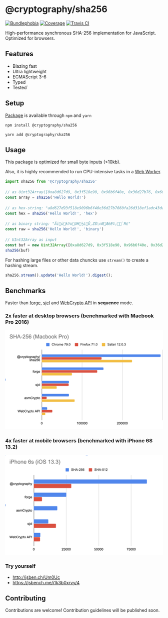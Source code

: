 # @cryptography/sha256
[![Bundlephobia](https://img.shields.io/bundlephobia/minzip/@cryptography/sha256)](https://bundlephobia.com/result?p=@cryptography/sha256@0.2.0)
[![Coverage](https://img.shields.io/codecov/c/github/js-cryptography/sha256?token=617017dc35344eb6b4637420457746c8)](https://codecov.io/gh/spalt08/cryptography)
[![Travis CI](https://img.shields.io/travis/spalt08/cryptography)](https://travis-ci.com/spalt08/cryptography)

High-performance synchronous SHA-256 implementation for JavaScript. Optimized for browsers.
  
## Features
* Blazing fast
* Ultra lightweight
* ECMAScript 3-6
* Typed
* Tested`

## Setup
[Package](https://www.npmjs.com/package/@cryptography/sha256) is available through `npm` and `yarn`
```
npm install @cryptography/sha256
```
```
yarn add @cryptography/sha256
````

## Usage
This package is optimized for small byte inputs (<10kb).

Also, it is highly recommended to run CPU-intensive tasks in a [Web Worker](https://developer.mozilla.org/en-US/docs/Web/API/Web_Workers_API/Using_web_workers).
```js
import sha256 from '@cryptography/sha256'

// as Uint32Array([0xa8d627d9, 0x3f518e90, 0x96b6f40e, 0x36d27b76, 0x60fa26d3, 0x18ef1adc, 0x43da750e, 0x49ebe4be])
const array = sha256('Hello World!') 

// as hex-string: "a8d627d93f518e9096b6f40e36d27b7660fa26d318ef1adc43da750e49ebe4be"
const hex = sha256('Hello World!', 'hex')

// as binary string: "ÄïükYoUH½LÛ,Zß\nNÆêE©¡`M¢"
const raw = sha256('Hello World!', 'binary')

// UInt32Array as input
const buf = new Uint32Array([0xa8d627d9, 0x3f518e90, 0x96b6f40e, 0x36d27b76, 0x60fa26d3, 0x18ef1adc, 0x43da750e, 0x49ebe4be]);
sha256(buf)
```
For hashing large files or other data chuncks use `stream()` to create a hashing stream.
```js
sha256.stream().update('Hello World!').digest();
```

## Benchmarks
Faster than [forge](https://github.com/digitalbazaar/forge), [sjcl](https://github.com/bitwiseshiftleft/sjcl) and [WebCrypto API](https://developer.mozilla.org/en-US/docs/Web/API/Web_Crypto_API) in **sequence** mode. 

### 2x faster at desktop browsers (benchmarked with Macbook Pro 2016)
![Macbook 2016 perfromance](./files/perf_macbook.png)

### 4x faster at mobile browsers (benchmarked with iPhone 6S 13.2)
![iPhone 6S perfromance](./files/perf_iphone.png)

### Try yourself
* http://jsben.ch/Um0Uc
* https://jsbench.me/i1k3b0xrvy/4

## Contributing
Contributions are welcome! Contribution guidelines will be published soon.